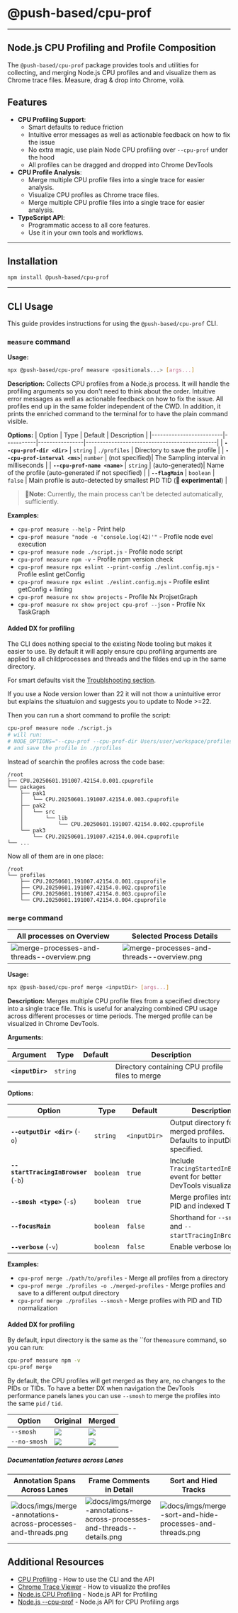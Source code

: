 # @push-based/cpu-prof

---

## Node.js CPU Profiling and Profile Composition

The `@push-based/cpu-prof` package provides tools and utilities for collecting, and merging Node.js CPU profiles and and
visualize them as Chrome trace files.
Measure, drag & drop into Chrome, voilà.

## Features

- **CPU Profiling Support**:
    - Smart defaults to reduce friction
    - Intuitive error messages as well as actionable feedback on how to fix the issue
    - No extra magic, use plain Node CPU profiling over `--cpu-prof` under the hood
    - All profiles can be dragged and dropped into Chrome DevTools
- **CPU Profile Analysis**:
    - Merge multiple CPU profile files into a single trace for easier analysis.
    - Visualize CPU profiles as Chrome trace files.
    - Merge multiple CPU profile files into a single trace for easier analysis.
- **TypeScript API**:
    - Programmatic access to all core features.
    - Use it in your own tools and workflows.

---

## Installation

```bash
npm install @push-based/cpu-prof
```

---

## CLI Usage

This guide provides instructions for using the `@push-based/cpu-prof` CLI.

### `measure` command

**Usage:**

```bash
npx @push-based/cpu-prof measure <positionals...> [args...]
```

**Description:**
Collects CPU profiles from a Node.js process. It will handle the profiling arguments so you don't need to think about
the order. Intuitive error messages as well as actionable feedback on how to fix the issue. All profiles end up in the
same folder independent of the CWD.
In addition, it prints the enriched command to the terminal for to have the plain command visible.


**Options:**
| Option | Type | Default | Description |
|-------------------------|-----------|----------------|----------------------------------------------|
| **`--cpu-prof-dir <dir>`** | `string` | `./profiles` | Directory to save the profile |
| **`--cpu-prof-interval <ms>`**| `number` | (not specified)| The Sampling interval in milliseconds |
| **`--cpu-prof-name <name>`** | `string` | (auto-generated)| Name of the profile (auto-generated if not specified) |
| **`--flagMain`** | `boolean` | `false` | Main profile is auto-detected by smallest PID TID (**🧪 experimental**) |

> **🧪Note:** Currently, the main process can't be detected automatically, sufficiently.

**Examples:**

- `cpu-prof measure --help` - Print help
- `cpu-prof measure "node -e 'console.log(42)'"` - Profile node evel execution
- `cpu-prof measure node ./script.js` - Profile node script
- `cpu-prof measure npm -v` - Profile npm version check
- `cpu-prof measure npx eslint --print-config ./eslint.config.mjs` - Profile eslint getConfig
- `cpu-prof measure npx eslint ./eslint.config.mjs` - Profile eslint getConfig + linting
- `cpu-prof measure nx show projects` - Profile Nx ProjsetGraph
- `cpu-prof measure nx show project cpu-prof --json` - Profile Nx TaskGraph

#### Added DX for profiling

The CLI does nothing special to the existing Node tooling but makes it easier to use.
By default it will apply ensure cpu profiling arguments are applied to all childprocesses and threads and the fildes end
up in the same directory.

For smart defaults visit the [Troublshooting section](./docs/cpu-profiling.md).

If you use a Node version lower than 22 it will not thow a unintuitive error but explains the situatuion and suggests
you to update to Node >=22.

Then you can run a short command to profile the script:

```bash
cpu-prof measure node ./script.js
# will run:
# NODE_OPTIONS="--cpu-prof --cpu-prof-dir Users/user/workspace/profiles" node ./script.js
# and save the profile in ./profiles
```

Instead of searchin the profiles across the code base:

```text
/root
├── CPU.20250601.191007.42154.0.001.cpuprofile
└── packages
    ├── pak1
    │   └── CPU.20250601.191007.42154.0.003.cpuprofile
    ├── pak2
    │   └── src
    │       └── lib
    │           └── CPU.20250601.191007.42154.0.002.cpuprofile
    └── pak3
        └── CPU.20250601.191007.42154.0.004.cpuprofile
└── ...
```

Now all of them are in one place:

```text
/root
└── profiles
    ├── CPU.20250601.191007.42154.0.001.cpuprofile
    ├── CPU.20250601.191007.42154.0.002.cpuprofile
    ├── CPU.20250601.191007.42154.0.003.cpuprofile
    └── CPU.20250601.191007.42154.0.004.cpuprofile
```

### `merge` command

| All processes on Overview                                                                         | Selected Process Details                                                                               |
|---------------------------------------------------------------------------------------------------|--------------------------------------------------------------------------------------------------------|
| ![merge-processes-and-threads--overview.png](docs/imgs/merge-processes-and-threads--overview.png) | ![merge-processes-and-threads--overview.png](docs/imgs/merge-processes-and-threads--overview-open.png) |

**Usage:**

```bash
npx @push-based/cpu-prof merge <inputDir> [args...]
```

**Description:**
Merges multiple CPU profile files from a specified directory into a single trace file. This is useful for analyzing
combined CPU usage across different processes or time periods. The merged profile can be visualized in Chrome DevTools.

**Arguments:**

| Argument         | Type     | Default | Description                                     |
|------------------|----------|---------|-------------------------------------------------|
| **`<inputDir>`** | `string` |         | Directory containing CPU profile files to merge |

**Options:**

| Option                               | Type      | Default      | Description                                                                  |
|--------------------------------------|-----------|--------------|------------------------------------------------------------------------------|
| **`--outputDir <dir>`** (`-o`)       | `string`  | `<inputDir>` | Output directory for merged profiles. Defaults to inputDir if not specified. |
| **`--startTracingInBrowser`** (`-b`) | `boolean` | `true`       | Include `TracingStartedInBrowser` event for better DevTools visualization.   |
| **`--smosh <type>`** (`-s`)          | `boolean` | `true`       | Merge profiles into one PID and indexed TIDs.                                |
| **`--focusMain`**                    | `boolean` | `false`      | Shorthand for `--smosh` and `--startTracingInBrowser`.                         |
| **`--verbose`** (`-v`)               | `boolean` | `false`      | Enable verbose logging.                                                      |

**Examples:**

- `cpu-prof merge ./path/to/profiles` - Merge all profiles from a directory
- `cpu-prof merge ./profiles -o ./merged-profiles` - Merge profiles and save to a different output directory
- `cpu-prof merge ./profiles --smosh` - Merge profiles with PID and TID normalization

#### Added DX for profiling

By default, input directory is the same as the ``for the`measure` command, so you can run:

```bash
cpu-prof measure npm -v
cpu-prof merge
```

By default, the CPU profiles will get merged as they are, no changes to the PIDs or TIDs.
To have a better DX when navigation the DevTools performance panels lanes you can use `--smosh` to merge the profiles
into the same `pid` / `tid`.

| Option       | Original                                         | Merged                                           |
|--------------|--------------------------------------------------|--------------------------------------------------|
| `--smosh`    | <img src="./docs/imgs/cli-merge--smosh-pid.png"> | <img src="./docs/imgs/cli-merge--smosh-pid.png"> |
| `--no-smosh` | <img src="./docs/imgs/cli-merge--smosh-off.png"> | <img src="./docs/imgs/cli-merge--smosh-off.png"> |

##### Documentation features across Lanes

| Annotation Spans Across Lanes                                                                                                   | Frame Comments in Detail                                                                                                                         | Sort and Hied Tracks                                                                                                  |
|---------------------------------------------------------------------------------------------------------------------------------|--------------------------------------------------------------------------------------------------------------------------------------------------|-----------------------------------------------------------------------------------------------------------------------|
| ![docs/imgs/merge-annotations-across-processes-and-threads.png](./docs/imgs/merge-annotations-across-processes-and-threads.png) | ![docs/imgs/merge-annotations-across-processes-and-threads--details.png](./docs/imgs/merge-annotations-across-processes-and-threads--detail.png) | ![docs/imgs/merge-sort-and-hide-processes-and-threads.png](./docs/imgs/merge-sort-and-hide-processes-and-threads.png) |

## Additional Resources

- [CPU Profiling](./docs/cpu-profiling.md) - How to use the CLI and the API
- [Chrome Trace Viewer](https://ui.perfetto.dev/) - How to visualize the profiles
- [Node.js CPU Profiling](https://nodejs.org/api/perf_hooks.html#performanceprofiling) - Node.js API for Profiling
- [Node.js --cpu-prof](https://nodejs.org/docs/v22.16.0/api/cli.html#--cpu-prof) - Node.js API for CPU Profiling args
